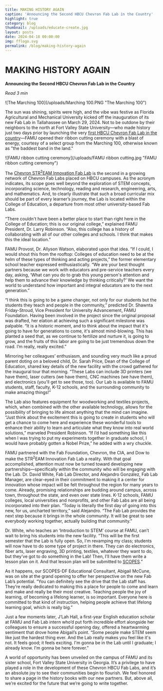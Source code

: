 ```yaml
---
title: MAKING HISTORY AGAIN
caption: 'Announcing the Second HBCU Chevron Fab Lab in the Country'
highlight: true
category: blog
thumbnail: /uploads/educate-create.jpg
layout: posts
date: 2024-04-18 00:00:00
img: fflogo.svg
permalink: /blog/making-history-again
---
```


# MAKING HISTORY AGAIN

**Announcing the Second HBCU Chevron Fab Lab in the Country**

*Read 3 min*

![The Marching 100](/uploads/Marching 100.PNG "The Marching 100")

The sun was shining, spirits were high, and the vibe was festive as Florida Agricultural and Mechanical University kicked off the inauguration of its new Fab Lab in Tallahassee on March 29, 2024. Not to be outdone by their neighbors to the north at Fort Valley State University—who made history just two days prior by launching the very [first HBCU Chevron Fab Lab in the country](https://fabfoundation.org/blog/history-in-the-making)—FAMU opened their ribbon cutting ceremony with a blast of energy, courtesy of a select group from the Marching 100, otherwise known as "the baddest band in the land."

![FAMU ribbon cutting ceremony](/uploads/FAMU ribbon cutting.jpg "FAMU ribbon cutting ceremony")

The [Chevron STR<sup>2</sup>EAM Innovation Fab Lab](https://coe.famu.edu/departments-and-centers/fablab/index.php) is the second in a growing network of Chevron Fab Labs placed on HBCU campuses. As the acronym indicates, its scope goes well beyond the exploration of STEM concepts, incorporating science, technology, reading and research, engineering, arts, and mathematics. And, to clearly illustrate that such a broad curricular mix should be part of every learner’s journey, the Lab is located within the College of Education, a departure from most other university-based Fab Labs.

“There couldn't have been a better place to start than right here in the College of Education; this is our original college,” explained FAMU President, Dr. Larry Robinson. “Also, this college has a history of collaborating with all of our other colleges and schools. I think that makes this the ideal location.”

FAMU Provost, Dr. Allyson Watson, elaborated upon that idea. “If I could, I would shout this from the rooftop: Colleges of education need to be at the helm of these types of thinking and acting projects,” the former elementary school teacher expressed enthusiastically. “We are your best thought partners because we work with educators and pre-service teachers every day, asking, ‘What can you do to grab this young person's attention and help them to advance their knowledge by thinking critically?’ We want the world to understand how important and integral educators are to the next generation.”


“I think this is going to be a game changer, not only for our students but the students they teach and people in the community,” predicted Dr. Shawnta Friday-Stroud, Vice President for University Advancement, FAMU Foundation. Having been involved in the project since the original proposal was drafted, her elation at achieving such a significant milestone was palpable. “It is a historic moment, and to think about the impact that it's going to have for generations to come, it's almost mind-blowing. This has planted a seed that, as we continue to fertilize and nurture it, is going to grow, and the fruits of this labor are going to be just tremendous down the road. I’m really, really excited.”

Mirroring her colleagues’ enthusiasm, and sounding very much like a proud parent doting on a beloved child, Dr. Sarah Price, Dean of the College of Education, shared key details of the new facility with the crowd gathered for the inaugural tour that morning. “These Labs can include 3D printers (we have them), laser cutters (we have them), CNC machines (we have them), and electronics (you'll get to see those, too). Our Lab is available to FAMU students, staff, faculty, K-12 schools, and the surrounding community to make amazing things!” 


The Lab also features equipment for woodworking and textiles projects, which, when combined with the other available technology, allows for the possibility of bringing to life almost anything that the mind can imagine. “Just think about the excitement this is going to create in students who will get a chance to come here and experience these wonderful tools to enhance their ability to learn and articulate what they know into real world solutions,” marveled President Robinson. “If I’d had something like this when I was trying to put my experiments together in graduate school, I would have probably gotten a Nobel Prize,” he added with a wry chuckle.

FAMU partnered with the Fab Foundation, Chevron, the CIA, and Dow to make the STR<sup>2</sup>EAM Innovation Fab Lab a reality. With that goal accomplished, attention must now be turned toward developing new partnerships—specifically within the community who will be engaging with the Lab. Dr. David White, Fab Lab Director, and Alejandro González, Fab Lab Manager, are clear-eyed in their commitment to making it a center for innovation whose impact will be felt throughout the region for many years to come. Already, promising relationships are budding around campus, across town, throughout the state, and even over state lines. K-12 schools, FAMU colleges, local universities and nonprofits, and other Fab Labs are all being incorporated into their plan. “Today is literally the first day of going into this new, for us, uncharted territory,” said Alejandro. “The Fab Lab provides the next step because it brings in the whole community. It will be great to see everybody working together, actually building that community.”

Dr. White, who teaches an ‘Introduction to STEM’ course at FAMU, can’t wait to bring his students into the new facility. “This will be the first semester that the Lab is fully open. So, I'm revamping my class; students will now have to do some type of project in there. They can do electronics, fiber arts, laser engraving, 3D printing, textiles, whatever they want to do, but they’ve got to do something in the Lab! Then, I’ll have them write a lesson plan on it. And that lesson plan will be submitted to [SCOPES](https://scopesdf.org/).”


As it happens, our SCOPES-DF Educational Consultant, Abigail McCune, was on site at the grand opening to offer her perspective on the new Fab Lab’s potential. “You can definitely see the drive that the Lab staff has. They’re really dedicated to making this a place for people to come and learn and make and really be their most creative. Teaching people the joy of learning, of becoming a lifelong learner, is so important. Everyone here is committed to that kind of instruction, helping people achieve that lifelong learning goal, which is really big.”


Just a few moments later, J’Lah Hall, a first-year English education scholar at FAMU and Fab Lab intern who’d put forth incredible effort alongside her colleagues to ensure a successful opening day, offered a heartwarming sentiment that drove home Abigail’s point. “Some people make STEM seem like just the hardest thing ever. And the Lab really makes you feel like it's not. It feels good; it feels exciting. I'm gonna be in the Lab until I graduate; I already know. I'm gonna be here forever.”


A world of opportunity has been unveiled on the campus of FAMU and its sister school, Fort Valley State University in Georgia. It’s a privilege to have played a role in the development of these Chevron HBCU Fab Labs, and it’s an absolute joy to see their communities begin to flourish. We feel honored to share a page in the history books with our new partners. But, above all, we’re excited for the future that we’re going to write together.

